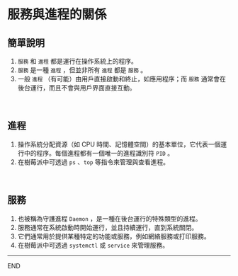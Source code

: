 # 服務與進程的關係

## 簡單說明

1. `服務` 和 `進程` 都是運行在操作系統上的程序。
2. `服務` 是一種 `進程` ，但並非所有 `進程` 都是 `服務` 。
3. 一般 `進程` （有可能）由用戶直接啟動和終止，如應用程序；而 `服務` 通常會在後台運行，而且不會與用戶界面直接互動。

</br>

## 進程

1. 操作系統分配資源（如 CPU 時間、記憶體空間）的基本單位，它代表一個運行中的程序。每個進程都有一個唯一的進程識別符 `PID` 。
2. 在樹莓派中可透過 `ps` 、`top` 等指令來管理與查看進程。

</br>

## 服務

1. 也被稱為守護進程 `Daemon` ，是一種在後台運行的特殊類型的進程。
2. 服務通常在系統啟動時開始運行，並且持續運行，直到系統關閉。
3. 它們通常用於提供某種特定的功能或服務，例如網絡服務或打印服務。
4. 在樹莓派中可透過 `systemctl` 或 `service` 來管理服務。

---

END
